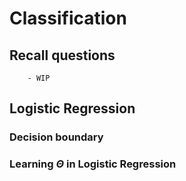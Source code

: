 # Classification 

## Recall questions
        - WIP

## Logistic Regression 

### Decision boundary

### Learning $\Theta$ in Logistic Regression

